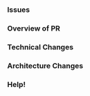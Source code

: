 ### Issues

<!-- Refer to specific issues-->

### Overview of PR
<!-- Give a general overview of the PR -->
<!-- * Please fill out the overview of this PR -->
<!-- * Ex: added this and such -->
<!-- * Please provide a screenshot of changes you've made if those changes impact the UI. For example, added a new button ...  -->

### Technical Changes

<!-- Explain any technical changes here, if any-->
<!-- List what you changed, for example, added functions to this file made changes to the local state of a component. The functionalities should be included as well-->

### Architecture Changes

<!-- Explain any architecture changes here, if any-->
<!-- List what you changed, for example, added new routes made, made changes to the global state or props of a component, or added new stateful components. A high-level description is preferred-->

### Help!

<!-- Asking for help! Make sure to give good Pull Request overview -->
